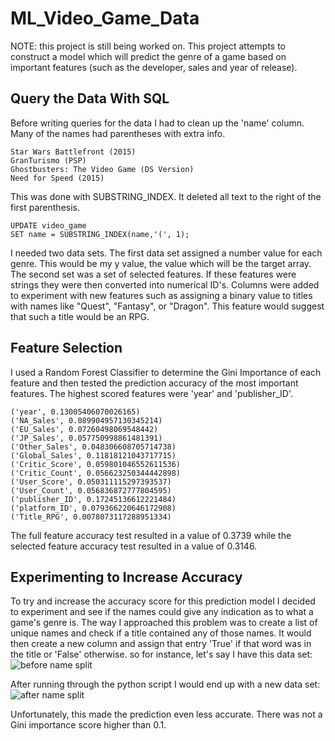 # ML_Video_Game_Data
NOTE: this project is still being worked on. 
This project attempts to construct a model which will predict the genre of a game based on important features (such as the developer, sales and year of release). 

## Query the Data With SQL 

Before writing queries for the data I had to clean up the 'name' column.  Many of the names had parentheses with extra info. 
```
Star Wars Battlefront (2015)
GranTurismo (PSP)
Ghostbusters: The Video Game (DS Version)
Need for Speed (2015)
```
This was done with SUBSTRING_INDEX.  It deleted all text to the right of the first parenthesis.   
```
UPDATE video_game
SET name = SUBSTRING_INDEX(name,'(', 1);
```
I needed two data sets.  The first data set assigned a number value for each genre.  This would be my y value, the value which will be the target array.  The second set was a set of selected features.  If these features were strings they were then converted into numerical ID's.  Columns were added to experiment with new features such as assigning a binary value to titles with names like "Quest", "Fantasy", or "Dragon". This feature would suggest that such a title would be an RPG.

## Feature Selection
I used a Random Forest Classifier to determine the Gini Importance of each feature and then tested the prediction accuracy of the most important features.  The highest scored features were 'year' and 'publisher_ID'.  
```
('year', 0.13005406070026165)
('NA_Sales', 0.089904957130345214)
('EU_Sales', 0.07260498069548442)
('JP_Sales', 0.057750998861481391)
('Other_Sales', 0.048306608705714738)
('Global_Sales', 0.11818121043717715)
('Critic_Score', 0.059801046552611536)
('Critic_Count', 0.056623250344442898)
('User_Score', 0.050311115297393537)
('User_Count', 0.056836872777804595)
('publisher_ID', 0.17245136612221484)
('platform_ID', 0.079366220646172908)
('Title_RPG', 0.0078073117288951334)
```
The full feature accuracy test resulted in a value of 0.3739 while the selected feature accuracy test resulted in a value of 0.3146.

## Experimenting to Increase Accuracy
To try and increase the accuracy score for this prediction model I decided to experiment and see if the names could give any indication as to what a game's genre is.  The way I approached this problem was to create a list of unique names and check if a title contained any of those names.  It would then create a new column and assign that entry 'True' if that word was in the title or 'False' otherwise.  so for instance, let's say I have this data set:  
![before name split](https://user-images.githubusercontent.com/34482822/37256623-bfc2b13e-2533-11e8-8206-c215156ed72c.png)

After running through the python script I would end up with a new data set:
![after name split](https://user-images.githubusercontent.com/34482822/37256629-d3abf0a2-2533-11e8-9b50-02443bef3c07.png)

Unfortunately, this made the prediction even less accurate.  There was not a Gini importance score higher than 0.1.    

